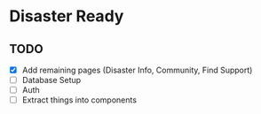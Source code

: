 # Disaster Ready

## TODO
- [X] Add remaining pages (Disaster Info, Community, Find Support)
- [ ] Database Setup
- [ ] Auth
- [ ] Extract things into components
